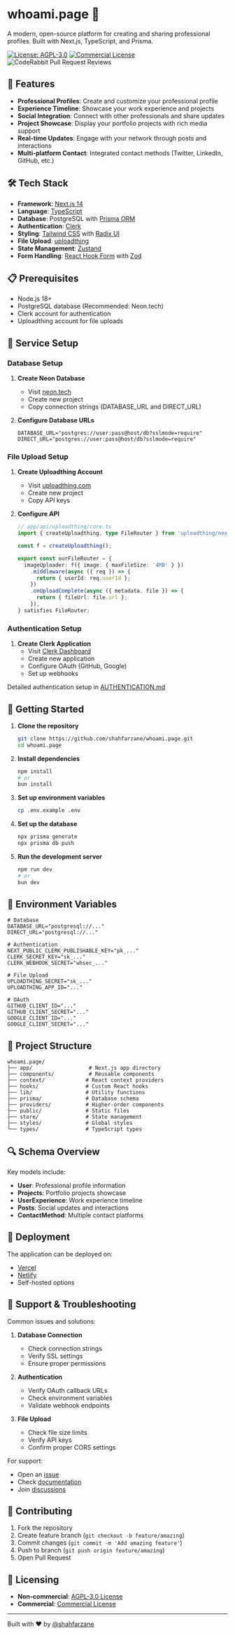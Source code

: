 # whoami.page 🚀

A modern, open-source platform for creating and sharing professional profiles. Built with Next.js, TypeScript, and Prisma.

[![License: AGPL-3.0](https://img.shields.io/badge/License-AGPL%203.0-blue.svg)](https://github.com/shahfarzane/whoami.page/blob/main/LICENSE)
[![Commercial License](https://img.shields.io/badge/License-Commercial-red.svg)](https://github.com/shahfarzane/whoami.page/blob/main/COMMERCIAL_LICENSE.md)
![CodeRabbit Pull Request Reviews](https://img.shields.io/coderabbit/prs/github/shahfarzane/%2Fwhoami.page)

## 🌟 Features

- **Professional Profiles**: Create and customize your professional profile
- **Experience Timeline**: Showcase your work experience and projects
- **Social Integration**: Connect with other professionals and share updates
- **Project Showcase**: Display your portfolio projects with rich media support
- **Real-time Updates**: Engage with your network through posts and interactions
- **Multi-platform Contact**: Integrated contact methods (Twitter, LinkedIn, GitHub, etc.)

## 🛠️ Tech Stack

- **Framework**: [Next.js 14](https://nextjs.org/)
- **Language**: [TypeScript](https://www.typescriptlang.org/)
- **Database**: PostgreSQL with [Prisma ORM](https://www.prisma.io/)
- **Authentication**: [Clerk](https://clerk.com/)
- **Styling**: [Tailwind CSS](https://tailwindcss.com/) with [Radix UI](https://www.radix-ui.com/)
- **File Upload**: [uploadthing](https://uploadthing.com/)
- **State Management**: [Zustand](https://zustand-demo.pmnd.rs/)
- **Form Handling**: [React Hook Form](https://react-hook-form.com/) with [Zod](https://zod.dev/)

## 📋 Prerequisites

- Node.js 18+
- PostgreSQL database (Recommended: Neon.tech)
- Clerk account for authentication
- Uploadthing account for file uploads

## 🔧 Service Setup

### Database Setup

1. **Create Neon Database**

   - Visit [neon.tech](https://neon.tech)
   - Create new project
   - Copy connection strings (DATABASE_URL and DIRECT_URL)

2. **Configure Database URLs**
   ```env
   DATABASE_URL="postgres://user:pass@host/db?sslmode=require"
   DIRECT_URL="postgres://user:pass@host/db?sslmode=require"
   ```

### File Upload Setup

1. **Create Uploadthing Account**

   - Visit [uploadthing.com](https://uploadthing.com)
   - Create new project
   - Copy API keys

2. **Configure API**

   ```typescript
   // app/api/uploadthing/core.ts
   import { createUploadthing, type FileRouter } from 'uploadthing/next';

   const f = createUploadthing();

   export const ourFileRouter = {
     imageUploader: f({ image: { maxFileSize: '4MB' } })
       .middleware(async ({ req }) => {
         return { userId: req.userId };
       })
       .onUploadComplete(async ({ metadata, file }) => {
         return { fileUrl: file.url };
       }),
   } satisfies FileRouter;
   ```

### Authentication Setup

1. **Create Clerk Application**
   - Visit [Clerk Dashboard](https://dashboard.clerk.dev/)
   - Create new application
   - Configure OAuth (GitHub, Google)
   - Set up webhooks

Detailed authentication setup in [AUTHENTICATION.md](AUTHENTICATION.md)

## 🚀 Getting Started

1. **Clone the repository**

   ```bash
   git clone https://github.com/shahfarzane/whoami.page.git
   cd whoami.page
   ```

2. **Install dependencies**

   ```bash
   npm install
   # or
   bun install
   ```

3. **Set up environment variables**

   ```bash
   cp .env.example .env
   ```

4. **Set up the database**

   ```bash
   npx prisma generate
   npx prisma db push
   ```

5. **Run the development server**
   ```bash
   npm run dev
   # or
   bun dev
   ```

## 🔑 Environment Variables

```env
# Database
DATABASE_URL="postgresql://..."
DIRECT_URL="postgresql://..."

# Authentication
NEXT_PUBLIC_CLERK_PUBLISHABLE_KEY="pk_..."
CLERK_SECRET_KEY="sk_..."
CLERK_WEBHOOK_SECRET="whsec_..."

# File Upload
UPLOADTHING_SECRET="sk_..."
UPLOADTHING_APP_ID="..."

# OAuth
GITHUB_CLIENT_ID="..."
GITHUB_CLIENT_SECRET="..."
GOOGLE_CLIENT_ID="..."
GOOGLE_CLIENT_SECRET="..."
```

## 📂 Project Structure

```
whoami.page/
├── app/                  # Next.js app directory
├── components/           # Reusable components
├── context/             # React context providers
├── hooks/               # Custom React hooks
├── lib/                 # Utility functions
├── prisma/              # Database schema
├── providers/           # Higher-order components
├── public/              # Static files
├── store/               # State management
├── styles/              # Global styles
└── types/               # TypeScript types
```

## 🔍 Schema Overview

Key models include:

- **User**: Professional profile information
- **Projects**: Portfolio projects showcase
- **UserExperience**: Work experience timeline
- **Posts**: Social updates and interactions
- **ContactMethod**: Multiple contact platforms

## 🚀 Deployment

The application can be deployed on:

- [Vercel](https://vercel.com)
- [Netlify](https://netlify.com)
- Self-hosted options

## 🛟 Support & Troubleshooting

Common issues and solutions:

1. **Database Connection**

   - Check connection strings
   - Verify SSL settings
   - Ensure proper permissions

2. **Authentication**

   - Verify OAuth callback URLs
   - Check environment variables
   - Validate webhook endpoints

3. **File Upload**
   - Check file size limits
   - Verify API keys
   - Confirm proper CORS settings

For support:

- Open an [issue](https://github.com/shahfarzane/whoami.page/issues)
- Check [documentation](https://github.com/shahfarzane/whoami.page/wiki)
- Join [discussions](https://github.com/shahfarzane/whoami.page/discussions)

## 🤝 Contributing

1. Fork the repository
2. Create feature branch (`git checkout -b feature/amazing`)
3. Commit changes (`git commit -m 'Add amazing feature'`)
4. Push to branch (`git push origin feature/amazing`)
5. Open Pull Request

## 🔐 Licensing

- **Non-commercial**: [AGPL-3.0 License](LICENSE)
- **Commercial**: [Commercial License](COMMERCIAL_LICENSE.md)

---

Built with ❤️ by [@shahfarzane](https://github.com/shahfarzane)
